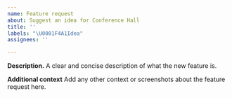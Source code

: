 ```yaml
---
name: Feature request
about: Suggest an idea for Conference Hall
title: ''
labels: "\U0001F4A1Idea"
assignees: ''

---
```


**Description.**
A clear and concise description of what the new feature is.

**Additional context**
Add any other context or screenshots about the feature request here.
